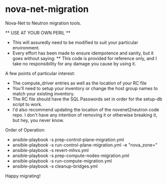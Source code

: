 # nova-net-migration
Nova-Net to Neutron migration tools.


** USE AT YOUR OWN PERIL **

* This will assuredly need to be modified to suit your particular environment.
* Every effort has been made to ensure idempotence and sanity, but it goes without saying:
** This code is provided for reference only, and I take no responsibility for any damage you cause by using it.

A few points of particular interest:

* The compute_driver entries as well as the location of your RC file
* You'll need to setup your inventory or change the host group names to match your existing inventory.
* The RC file should have the SQL Passwords set in order for the setup-db script to work.
* I'd also recommend updating the location of the novenet2neutron code repo. I don't have any intention of removing it or otherwise breaking it, but hey, you never know.

Order of Operation:

* ansible-playbook -s prep-control-plane-migration.yml
* ansible-playbook -s run-control-plane-migration.yml -e "nova_zone=<your target zone>"
* ansible-playbook -s revert-mhvs.yml
* ansible-playbook -s prep-compute-nodes-migration.yml
* ansible-playbook -s run-compute-migration.yml
* ansible-playbook -s cleanup-bridges.yml

Happy migrating!
